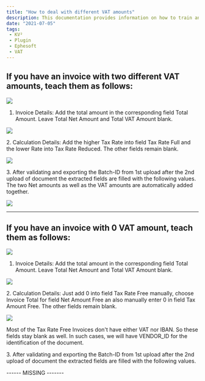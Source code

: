 ```yaml
---
title: "How to deal with different VAT amounts"
description: This documentation provides information on how to train an invoice with two different VAT amounts in Ephesoft. Your batch class must be suitable for this.
date: "2021-07-05"
tags:
 - KV²
 - Plugin
 - Ephesoft
 - VAT
---
```


## If you have an invoice with two different VAT amounts, teach them as follows:

![](/_images/doc2/image-1.png)

1. Invoice Details: Add the total amount in the corresponding field Total Amount. Leave Total Net Amount and Total VAT Amount blank.

![](/_images/doc2/Bildschirmfoto-2021-07-05-um-14.03.57-1024x520.png)

2\. Calculation Details: Add the higher Tax Rate into field Tax Rate Full and the lower Rate into Tax Rate Reduced. The other fields remain blank.

![](/_images/doc2/image-2-1024x524.png)

3\. After validating and exporting the Batch-ID from 1st upload after the 2nd upload of document the extracted fields are filled with the following values. The two Net amounts as well as the VAT amounts are automatically added together.

![](/_images/doc2/image-4-1024x589.png)

* * *

## If you have an invoice with 0 VAT amount, teach them as follows:

![](/_images/doc2/image-5.png)

1. Invoice Details: Add the total amount in the corresponding field Total Amount. Leave Total Net Amount and Total VAT Amount blank.

![](/_images/doc2/image-6-1024x485.png)

2\. Calculation Details: Just add 0 into field Tax Rate Free manually, choose Invoice Total for field Net Amount Free an also manually enter 0 in field Tax Amount Free. The other fields remain blank.

![](/_images/doc2/image-7-1024x485.png)

Most of the Tax Rate Free Invoices don't have either VAT nor IBAN. So these fields stay blank as well. In such cases, we will have VENDOR\_ID for the identification of the document.

3\. After validating and exporting the Batch-ID from 1st upload after the 2nd upload of document the extracted fields are filled with the following values.

\------ MISSING -------
